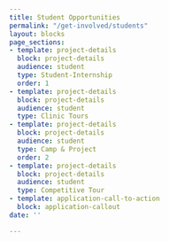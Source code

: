 ```yaml
---
title: Student Opportunities
permalink: "/get-involved/students"
layout: blocks
page_sections:
- template: project-details
  block: project-details
  audience: student
  type: Student-Internship
  order: 1
- template: project-details
  block: project-details
  audience: student
  type: Clinic Tours
- template: project-details
  block: project-details
  audience: student
  type: Camp & Project
  order: 2
- template: project-details
  block: project-details
  audience: student
  type: Competitive Tour
- template: application-call-to-action
  block: application-callout
date: ''

---
```

